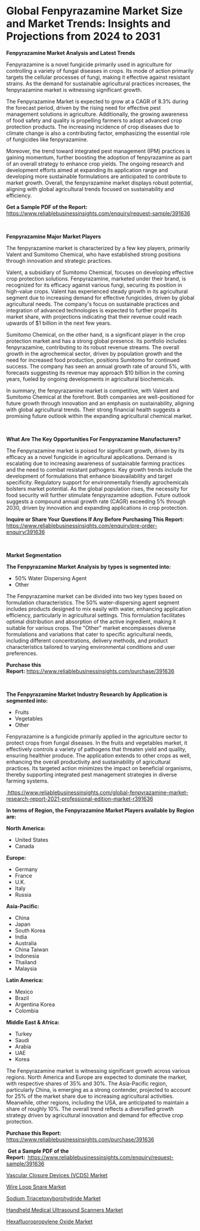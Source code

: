 <p><h1>Global Fenpyrazamine Market Size and Market Trends: Insights and Projections from 2024 to 2031</h1></p><p><strong>Fenpyrazamine Market Analysis and Latest Trends</strong></p>
<p><p>Fenpyrazamine is a novel fungicide primarily used in agriculture for controlling a variety of fungal diseases in crops. Its mode of action primarily targets the cellular processes of fungi, making it effective against resistant strains. As the demand for sustainable agricultural practices increases, the fenpyrazamine market is witnessing significant growth. </p><p>The Fenpyrazamine Market is expected to grow at a CAGR of 8.3% during the forecast period, driven by the rising need for effective pest management solutions in agriculture. Additionally, the growing awareness of food safety and quality is propelling farmers to adopt advanced crop protection products. The increasing incidence of crop diseases due to climate change is also a contributing factor, emphasizing the essential role of fungicides like fenpyrazamine. </p><p>Moreover, the trend toward integrated pest management (IPM) practices is gaining momentum, further boosting the adoption of fenpyrazamine as part of an overall strategy to enhance crop yields. The ongoing research and development efforts aimed at expanding its application range and developing more sustainable formulations are anticipated to contribute to market growth. Overall, the fenpyrazamine market displays robust potential, aligning with global agricultural trends focused on sustainability and efficiency.</p></p>
<p><strong>Get a Sample PDF of the Report:&nbsp;</strong> <a href="https://www.reliablebusinessinsights.com/enquiry/request-sample/391636?utm_campaign=57&utm_medium=2&utm_source=Github&utm_content=ia&utm_term=09112024&utm_id=fenpyrazamine">https://www.reliablebusinessinsights.com/enquiry/request-sample/391636</a></p>
<p>&nbsp;</p>
<p><strong>Fenpyrazamine Major Market Players</strong></p>
<p><p>The fenpyrazamine market is characterized by a few key players, primarily Valent and Sumitomo Chemical, who have established strong positions through innovation and strategic practices. </p><p>Valent, a subsidiary of Sumitomo Chemical, focuses on developing effective crop protection solutions. Fenpyrazamine, marketed under their brand, is recognized for its efficacy against various fungi, securing its position in high-value crops. Valent has experienced steady growth in its agricultural segment due to increasing demand for effective fungicides, driven by global agricultural needs. The company's focus on sustainable practices and integration of advanced technologies is expected to further propel its market share, with projections indicating that their revenue could reach upwards of $1 billion in the next few years.</p><p>Sumitomo Chemical, on the other hand, is a significant player in the crop protection market and has a strong global presence. Its portfolio includes fenpyrazamine, contributing to its robust revenue streams. The overall growth in the agrochemical sector, driven by population growth and the need for increased food production, positions Sumitomo for continued success. The company has seen an annual growth rate of around 5%, with forecasts suggesting its revenue may approach $10 billion in the coming years, fueled by ongoing developments in agricultural biochemicals.</p><p>In summary, the fenpyrazamine market is competitive, with Valent and Sumitomo Chemical at the forefront. Both companies are well-positioned for future growth through innovation and an emphasis on sustainability, aligning with global agricultural trends. Their strong financial health suggests a promising future outlook within the expanding agricultural chemical market.</p></p>
<p>&nbsp;</p>
<p><strong>What Are The Key Opportunities For Fenpyrazamine Manufacturers?</strong></p>
<p><p>The Fenpyrazamine market is poised for significant growth, driven by its efficacy as a novel fungicide in agricultural applications. Demand is escalating due to increasing awareness of sustainable farming practices and the need to combat resistant pathogens. Key growth trends include the development of formulations that enhance bioavailability and target specificity. Regulatory support for environmentally friendly agrochemicals bolsters market potential. As the global population rises, the necessity for food security will further stimulate fenpyrazamine adoption. Future outlook suggests a compound annual growth rate (CAGR) exceeding 5% through 2030, driven by innovation and expanding applications in crop protection.</p></p>
<p><strong>Inquire or Share Your Questions If Any Before Purchasing This Report:</strong> <a href="https://www.reliablebusinessinsights.com/enquiry/pre-order-enquiry/391636?utm_campaign=57&utm_medium=2&utm_source=Github&utm_content=ia&utm_term=09112024&utm_id=fenpyrazamine">https://www.reliablebusinessinsights.com/enquiry/pre-order-enquiry/391636</a></p>
<p>&nbsp;</p>
<p><strong>Market Segmentation</strong></p>
<p><strong>The Fenpyrazamine Market Analysis by types is segmented into:</strong></p>
<p><ul><li>50% Water Dispersing Agent</li><li>Other</li></ul></p>
<p><p>The Fenpyrazamine market can be divided into two key types based on formulation characteristics. The 50% water-dispersing agent segment includes products designed to mix easily with water, enhancing application efficiency, particularly in agricultural settings. This formulation facilitates optimal distribution and absorption of the active ingredient, making it suitable for various crops. The "Other" market encompasses diverse formulations and variations that cater to specific agricultural needs, including different concentrations, delivery methods, and product characteristics tailored to varying environmental conditions and user preferences.</p></p>
<p><strong>Purchase this Report:&nbsp;</strong><a href="https://www.reliablebusinessinsights.com/purchase/391636?utm_campaign=57&utm_medium=2&utm_source=Github&utm_content=ia&utm_term=09112024&utm_id=fenpyrazamine">https://www.reliablebusinessinsights.com/purchase/391636</a></p>
<p>&nbsp;</p>
<p><strong>The Fenpyrazamine Market Industry Research by Application is segmented into:</strong></p>
<p><ul><li>Fruits</li><li>Vegetables</li><li>Other</li></ul></p>
<p><p>Fenpyrazamine is a fungicide primarily applied in the agriculture sector to protect crops from fungal diseases. In the fruits and vegetables market, it effectively controls a variety of pathogens that threaten yield and quality, ensuring healthier produce. The application extends to other crops as well, enhancing the overall productivity and sustainability of agricultural practices. Its targeted action minimizes the impact on beneficial organisms, thereby supporting integrated pest management strategies in diverse farming systems.</p></p>
<p><a href="https://www.reliablebusinessinsights.com/global-fenpyrazamine-market-research-report-2021-professional-edition-market-r391636?utm_campaign=57&utm_medium=2&utm_source=Github&utm_content=ia&utm_term=09112024&utm_id=fenpyrazamine">&nbsp;https://www.reliablebusinessinsights.com/global-fenpyrazamine-market-research-report-2021-professional-edition-market-r391636</a></p>
<p><strong>In terms of Region, the Fenpyrazamine Market Players available by Region are:</strong></p>
<p>
    <p> <strong> North America: </strong>
        <ul>
            <li>United States</li>
            <li>Canada</li>
        </ul>
        </p> 
    <p> <strong> Europe: </strong>
        <ul>
            <li>Germany</li>
            <li>France</li>
            <li>U.K.</li>
            <li>Italy</li>
            <li>Russia</li>
        </ul>
        </p> 
    <p> <strong> Asia-Pacific: </strong>
        <ul>
            <li>China</li>
            <li>Japan</li>
            <li>South Korea</li>
            <li>India</li>
            <li>Australia</li>
            <li>China Taiwan</li>
            <li>Indonesia</li>
            <li>Thailand</li>
            <li>Malaysia</li>
        </ul>
        </p> 
    <p> <strong> Latin America: </strong>
        <ul>
            <li>Mexico</li>
            <li>Brazil</li>
            <li>Argentina Korea</li>
            <li>Colombia</li>
        </ul>
        </p> 
    <p> <strong> Middle East & Africa: </strong>
        <ul>
            <li>Turkey</li>
            <li>Saudi</li>
            <li>Arabia</li>
            <li>UAE</li>
            <li>Korea</li>
        </ul>
    </p>
    </p>
<p><p>The Fenpyrazamine market is witnessing significant growth across various regions. North America and Europe are expected to dominate the market, with respective shares of 35% and 30%. The Asia-Pacific region, particularly China, is emerging as a strong contender, projected to account for 25% of the market share due to increasing agricultural activities. Meanwhile, other regions, including the USA, are anticipated to maintain a share of roughly 10%. The overall trend reflects a diversified growth strategy driven by agricultural innovation and demand for effective crop protection.</p></p>
<p><strong>Purchase this Report: </strong><a href="https://www.reliablebusinessinsights.com/purchase/391636?utm_campaign=57&utm_medium=2&utm_source=Github&utm_content=ia&utm_term=09112024&utm_id=fenpyrazamine">https://www.reliablebusinessinsights.com/purchase/391636</a></p>
<p>&nbsp;<strong>Get a Sample PDF of the Report:&nbsp;&nbsp;</strong><a href="https://www.reliablebusinessinsights.com/enquiry/request-sample/391636?utm_campaign=57&utm_medium=2&utm_source=Github&utm_content=ia&utm_term=09112024&utm_id=fenpyrazamine">https://www.reliablebusinessinsights.com/enquiry/request-sample/391636</a></p>
<p><strong></strong></p>
<p><p><a href="https://issuu.com/reportprime-2/docs/vascular-closure-devices-vcds-marke_34d03f985c0c6e?utm_campaign=57&utm_medium=2&utm_source=Github&utm_content=ia&utm_term=09112024&utm_id=fenpyrazamine">Vascular Closure Devices (VCDS) Market</a></p><p><a href="https://issuu.com/reportprime-2/docs/wire-loop-snare-market-size-2030.pp_d01cd79e3e62a7?utm_campaign=57&utm_medium=2&utm_source=Github&utm_content=ia&utm_term=09112024&utm_id=fenpyrazamine">Wire Loop Snare Market</a></p><p><a href="https://github.com/lourdestd6bs/Market-Research-Report-List-1/blob/main/sodium-triacetoxyborohydride-market.md?utm_campaign=57&utm_medium=2&utm_source=Github&utm_content=ia&utm_term=09112024&utm_id=fenpyrazamine">Sodium Triacetoxyborohydride Market</a></p><p><a href="https://issuu.com/reportprime-2/docs/handheld-medical-ultrasound-scanner_57dceb80f574b1?utm_campaign=57&utm_medium=2&utm_source=Github&utm_content=ia&utm_term=09112024&utm_id=fenpyrazamine">Handheld Medical Ultrasound Scanners Market</a></p><p><a href="https://github.com/tenoreduwagley4rt/Market-Research-Report-List-1/blob/main/hexafluoropropylene-oxide-market.md?utm_campaign=57&utm_medium=2&utm_source=Github&utm_content=ia&utm_term=09112024&utm_id=fenpyrazamine">Hexafluoropropylene Oxide Market</a></p></p>